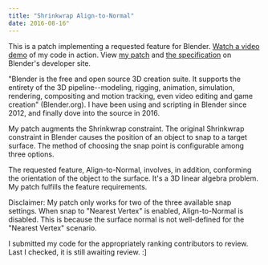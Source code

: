 ```yaml
---
title: "Shrinkwrap Align-to-Normal"
date: 2016-08-16"
---
```


This is a patch implementing a requested feature for Blender. [Watch a video demo](https://vimeo.com/234564499) of my code in action. View [my patch](https://developer.blender.org/D2154) and [the specification](https://developer.blender.org/T47440) on Blender's developer site.
<!--endexcerpt-->

"Blender is the free and open source 3D creation suite. It supports the entirety of the 3D pipeline--modeling, rigging, animation, simulation, rendering, compositing and motion tracking, even video editing and game creation" (Blender.org). I have been using and scripting in Blender since 2012, and finally dove into the source in 2016.

My patch augments the Shrinkwrap constraint. The original Shrinkwrap constraint in Blender causes the position of an object to snap to a target surface.
The method of choosing the snap point is configurable among three options.

The requested feature, Align-to-Normal, involves, in addition, conforming the orientation of the object to the surface. It's a 3D linear algebra problem.
My patch fulfills the feature requirements.

Disclaimer: My patch only works for two of the three available snap settings. When snap to "Nearest Vertex" is enabled, Align-to-Normal is disabled. This is because the surface normal is not well-defined for the "Nearest Vertex" scenario.

I submitted my code for the appropriately ranking contributors to review. Last I checked, it is still awaiting review. :]
